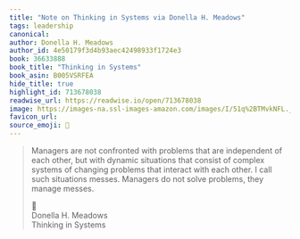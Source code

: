 ```yaml
---
title: "Note on Thinking in Systems via Donella H. Meadows"
tags: leadership
canonical: 
author: Donella H. Meadows
author_id: 4e50179f3d4b93aec42498933f1724e3
book: 36633888
book_title: "Thinking in Systems"
book_asin: B005VSRFEA
hide_title: true
highlight_id: 713678038
readwise_url: https://readwise.io/open/713678038
image: https://images-na.ssl-images-amazon.com/images/I/51q%2BTMvkNFL._SL200_.jpg
favicon_url: 
source_emoji: 📕
---
```


> Managers are not confronted with problems that are independent of each other, but with dynamic situations that consist of complex systems of changing problems that interact with each other. I call such situations messes. Managers do not solve problems, they manage messes.
> <div class="quoteback-footer"><div class="quoteback-avatar"><span class="mini-emoji"> 📕</span></div><div class="quoteback-metadata"><div class="metadata-inner"><span style="display:none">FROM:</span><div aria-label="Donella H. Meadows" class="quoteback-author"> Donella H. Meadows</div><div aria-label="Thinking in Systems" class="quoteback-title"> Thinking in Systems</div></div></div></div>